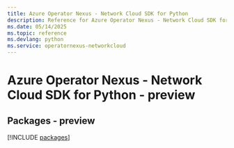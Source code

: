 ```yaml
---
title: Azure Operator Nexus - Network Cloud SDK for Python
description: Reference for Azure Operator Nexus - Network Cloud SDK for Python
ms.date: 05/14/2025
ms.topic: reference
ms.devlang: python
ms.service: operatornexus-networkcloud
---
```

# Azure Operator Nexus - Network Cloud SDK for Python - preview
## Packages - preview
[!INCLUDE [packages](operator-nexus---network-cloud-index.md)]